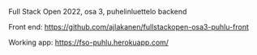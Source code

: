 Full Stack Open 2022, osa 3, puhelinluettelo backend

Front end: <https://github.com/ajlakanen/fullstackopen-osa3-puhlu-front>

Working app: <https://fso-puhlu.herokuapp.com/>
